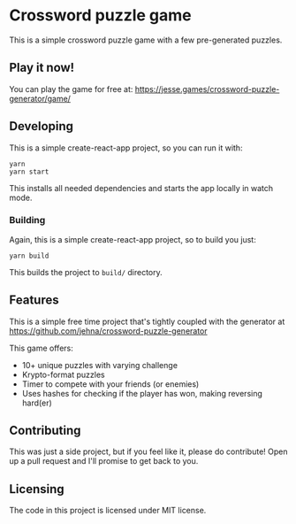 # Crossword puzzle game

This is a simple crossword puzzle game with a few pre-generated puzzles.

## Play it now!

You can play the game for free at:
https://jesse.games/crossword-puzzle-generator/game/

## Developing

This is a simple create-react-app project, so you can run it with:

```shell
yarn
yarn start
```

This installs all needed dependencies and starts the app locally in watch mode.

### Building

Again, this is a simple create-react-app project, so to build you just:

```shell
yarn build
```

This builds the project to `build/` directory.

## Features

This is a simple free time project that's tightly coupled with the generator at
https://github.com/jehna/crossword-puzzle-generator

This game offers:

- 10+ unique puzzles with varying challenge
- Krypto-format puzzles
- Timer to compete with your friends (or enemies)
- Uses hashes for checking if the player has won, making reversing hard(er)

## Contributing

This was just a side project, but if you feel like it, please do contribute!
Open up a pull request and I'll promise to get back to you.

## Licensing

The code in this project is licensed under MIT license.
